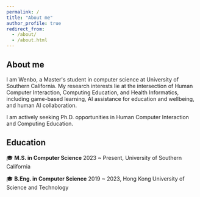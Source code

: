 ```yaml
---
permalink: /
title: "About me"
author_profile: true
redirect_from: 
  - /about/
  - /about.html
---
```


## About me

I am Wenbo, a Master's student in computer science at University of Southern California. My research interests lie at the intersection of Human Computer Interaction, Computing Education, and Health Informatics, including game-based learning, AI assistance for education and wellbeing, and human AI collaboration.

I am actively seeking Ph.D. opportunities in Human Computer Interaction and Computing Education.


## Education
🎓 **M.S. in Computer Science**
  2023 ~ Present, University of Southern California
  
🎓 **B.Eng. in Computer Science**
  2019 ~ 2023, Hong Kong University of Science and Technology
